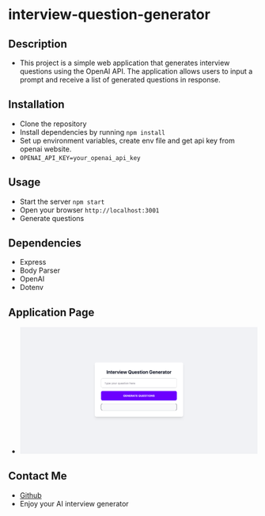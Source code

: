 # interview-question-generator

## Description
* This project is a simple web application that generates interview questions using the OpenAI API. The application allows users to input a prompt and receive a list of generated questions in response.

## Installation
* Clone the repository
* Install dependencies by running ```npm install```
* Set up environment variables, create env file and get api key from openai website. 
* ```OPENAI_API_KEY=your_openai_api_key```

## Usage
* Start the server ```npm start```
* Open your browser ```http://localhost:3001```
* Generate questions 

## Dependencies
* Express
* Body Parser
* OpenAI
* Dotenv

## Application Page
* ![application-page](./public/image/application-page.png)

## Contact Me

* [Github](https://github.com/veyselarslan12)
* Enjoy your AI interview generator
